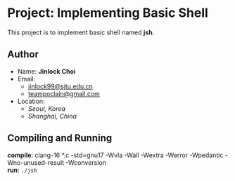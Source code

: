 # Project: Implementing Basic Shell

This project is to implement basic shell named **jsh**.

## Author

- Name: **Jinlock Choi**
- Email:
    - jinlock99@sjtu.edu.cn
    - teampoclain@gmail.com
- Location:
    - *Seoul, Korea*
    - *Shanghai, China*

## Compiling and Running

**compile**: clang-16 *.c -std=gnu17 -Wvla -Wall -Wextra -Werror -Wpedantic -Wno-unused-result -Wconversion  
**run**: `./jsh`
